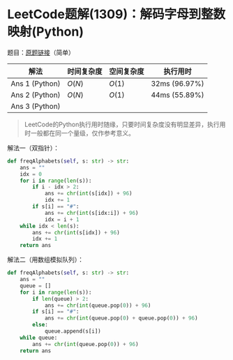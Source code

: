 # LeetCode题解(1309)：解码字母到整数映射(Python)

题目：[原题链接](https://leetcode-cn.com/problems/decrypt-string-from-alphabet-to-integer-mapping/)（简单）

| 解法           | 时间复杂度 | 空间复杂度 | 执行用时      |
| -------------- | ---------- | ---------- | ------------- |
| Ans 1 (Python) | $O(N)$     | $O(1)$     | 32ms (96.97%) |
| Ans 2 (Python) | $O(N)$     | $O(1)$     | 44ms (55.89%) |
| Ans 3 (Python) |            |            |               |

>  LeetCode的Python执行用时随缘，只要时间复杂度没有明显差异，执行用时一般都在同一个量级，仅作参考意义。

解法一（双指针）：

```python
def freqAlphabets(self, s: str) -> str:
    ans = ""
    idx = 0
    for i in range(len(s)):
        if i - idx > 2:
            ans += chr(int(s[idx]) + 96)
            idx += 1
        if s[i] == "#":
            ans += chr(int(s[idx:i]) + 96)
            idx = i + 1
    while idx < len(s):
        ans += chr(int(s[idx]) + 96)
        idx += 1
    return ans
```

解法二（用数组模拟队列）：

```python
def freqAlphabets(self, s: str) -> str:
    ans = ""
    queue = []
    for i in range(len(s)):
        if len(queue) > 2:
            ans += chr(int(queue.pop(0)) + 96)
        if s[i] == "#":
            ans += chr(int(queue.pop(0) + queue.pop(0)) + 96)
        else:
            queue.append(s[i])
    while queue:
        ans += chr(int(queue.pop(0)) + 96)
    return ans
```